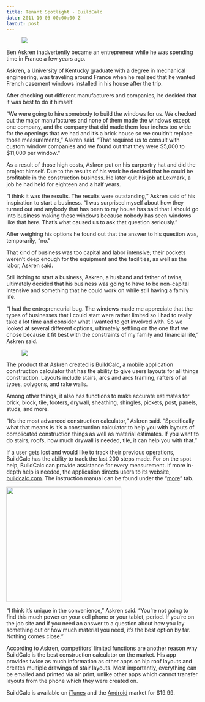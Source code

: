 ```yaml
---
title: Tenant Spotlight - BuildCalc
date: 2011-10-03 00:00:00 Z
layout: post
---
```

 
<p><figure class="tmblr-full" data-orig-height="245" data-orig-width="500" data-orig-src="https://66.media.tumblr.com/eb5b792e5e20baef941453bd606d7219/tumblr_inline_nf1mr09KuI1spm8pc.jpg"><img src="https://66.media.tumblr.com/59576fc6c17712d4b67743fbff69f644/tumblr_inline_pk0zriJihB1spm8pc_540.jpg" data-orig-height="245" data-orig-width="500" data-orig-src="https://66.media.tumblr.com/eb5b792e5e20baef941453bd606d7219/tumblr_inline_nf1mr09KuI1spm8pc.jpg"/></figure></p>

<p>Ben Askren inadvertently became an entrepreneur while he was spending time in France a few years ago.</p>
<p>Askren, a University of Kentucky graduate with a degree in mechanical engineering, was traveling around France when he realized that he wanted French casement windows installed in his house after the trip.</p>
<p>After checking out different manufacturers and companies, he decided that it was best to do it himself.</p>
<p>&ldquo;We were going to hire somebody to build the windows for us. We checked out the major manufactures and none of them made the windows except one company, and the company that did made them four inches too wide for the openings that we had and it&rsquo;s a brick house so we couldn&rsquo;t replace those measurements,&rdquo; Askren said. &ldquo;That required us to consult with custom window companies and we found out that they were $5,000 to $11,000 per window.&rdquo;</p>
<p>As a result of those high costs, Askren put on his carpentry hat and did the project himself. Due to the results of his work he decided that he could be profitable in the construction business. He later quit his job at Lexmark, a job he had held for eighteen and a half years.</p>
<p>&ldquo;I think it was the results. The results were outstanding,&rdquo; Askren said of his inspiration to start a business. &ldquo;I was surprised myself about how they turned out and anybody that has been to my house has said that I should go into business making these windows because nobody has seen windows like that here. That&rsquo;s what caused us to ask that question seriously.&rdquo;</p>
<p>After weighing his options he found out that the answer to his question was, temporarily, &ldquo;no.&rdquo;</p>
<p>That kind of business was too capital and labor intensive; their pockets weren&rsquo;t deep enough for the equipment and the facilities, as well as the labor, Askren said.</p>
<p>Still itching to start a business, Askren, a husband and father of twins, ultimately decided that his business was going to have to be non-capital intensive and something that he could work on while still having a family life.</p>
<p>&ldquo;I had the entrepreneurial bug. The windows made me appreciate that the types of businesses that I could start were rather limited so I had to really take a lot time and consider what I wanted to get involved with. So we looked at several different options, ultimately settling on the one that we chose because it fit best with the constraints of my family and financial life,&rdquo; Askren said.</p>
<p><figure class="tmblr-full" data-orig-height="480" data-orig-width="320" data-orig-src="https://66.media.tumblr.com/14dd79a0c1c57b470b749135b9fc500b/tumblr_inline_nf1mrhZbI81spm8pc.jpg"><img src="https://66.media.tumblr.com/14dd79a0c1c57b470b749135b9fc500b/tumblr_inline_pk0zrjftmt1spm8pc_540.jpg" data-orig-height="480" data-orig-width="320" data-orig-src="https://66.media.tumblr.com/14dd79a0c1c57b470b749135b9fc500b/tumblr_inline_nf1mrhZbI81spm8pc.jpg"/></figure></p>

<p>The product that Askren created is BuildCalc, a mobile application construction calculator that has the ability to give users layouts for all things construction. Layouts include stairs, arcs and arcs framing, rafters of all types, polygons, and rake walls.</p>
<p>Among other things, it also has functions to make accurate estimates for brick, block, tile, footers, drywall, sheathing, shingles, pickets, post, panels, studs, and more.</p>
<p>&ldquo;It&rsquo;s the most advanced construction calculator,&rdquo; Askren said. &ldquo;Specifically what that means is it&rsquo;s a construction calculator to help you with layouts of complicated construction things as well as material estimates. If you want to do stairs, roofs, how much drywall is needed, tile, it can help you with that.&rdquo;</p>
<p>If a user gets lost and would like to track their previous operations, BuildCalc has the ability to track the last 200 steps made. For on the spot help, BuildCalc can provide assistance for every measurement. If more in-depth help is needed, the application directs users to its website, <a href="http://buildcalc.com/" target="_blank">buildcalc.com</a>. The instruction manual can be found under the &ldquo;<a href="http://buildcalc.com/manual/Manual.pdf" target="_blank">more</a>&rdquo; tab.</p>
<p><img alt="" height="300" src="http://images.macworld.com/appguide/images/333/369/423/ss2.jpg" width="300"/></p>
<p>&ldquo;I think it&rsquo;s unique in the convenience,&rdquo; Askren said. &ldquo;You&rsquo;re not going to find this much power on your cell phone or your tablet, period. If you&rsquo;re on the job site and if you need an answer to a question about how you lay something out or how much material you need, it&rsquo;s the best option by far. Nothing comes close.&rdquo;</p>
<p>According to Askren, competitors&rsquo; limited functions are another reason why BuildCalc is the best construction calculator on the market. His app provides twice as much information as other apps on hip roof layouts and creates multiple drawings of stair layouts. Most importantly, everything can be emailed and printed via air print, unlike other apps which cannot transfer layouts from the phone which they were created on.</p>
<p>BuildCalc is available on <a href="http://itunes.apple.com/us/app/buildcalc-advanced-construction/id333369423?mt=8&amp;ign-mpt=uo%3D6" target="_blank">iTunes</a> and the <a href="https://play.google.com/store/apps/details?id=com.buildcalc.buildcalc" target="_blank">Android</a> market for $19.99.</p>
